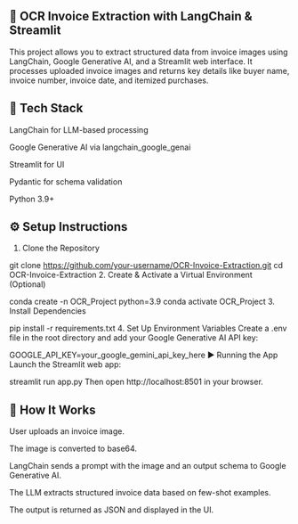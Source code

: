  ## 🧾 OCR Invoice Extraction with LangChain & Streamlit

This project allows you to extract structured data from invoice images using LangChain, Google Generative AI, and a Streamlit web interface. It processes uploaded invoice images and returns key details like buyer name, invoice number, invoice date, and itemized purchases.

## 🧰 Tech Stack
LangChain for LLM-based processing

Google Generative AI via langchain_google_genai

Streamlit for UI

Pydantic for schema validation

Python 3.9+

## ⚙️ Setup Instructions
1. Clone the Repository

git clone https://github.com/your-username/OCR-Invoice-Extraction.git
cd OCR-Invoice-Extraction
2. Create & Activate a Virtual Environment (Optional)

conda create -n OCR_Project python=3.9
conda activate OCR_Project
3. Install Dependencies

pip install -r requirements.txt
4. Set Up Environment Variables
Create a .env file in the root directory and add your Google Generative AI API key:

GOOGLE_API_KEY=your_google_gemini_api_key_here
▶️ Running the App
Launch the Streamlit web app:

streamlit run app.py
Then open http://localhost:8501 in your browser.

## 🧠 How It Works
User uploads an invoice image.

The image is converted to base64.

LangChain sends a prompt with the image and an output schema to Google Generative AI.

The LLM extracts structured invoice data based on few-shot examples.

The output is returned as JSON and displayed in the UI.


